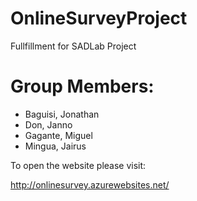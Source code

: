 # OnlineSurveyProject
Fullfillment for SADLab Project

# Group Members:

- Baguisi, Jonathan
- Don, Janno
- Gagante, Miguel
- Mingua, Jairus 

To open the website please visit:

http://onlinesurvey.azurewebsites.net/


